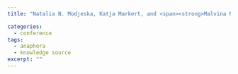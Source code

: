```yaml
---
title: "Natalia N. Modjeska, Katja Markert, and <span><strong>Malvina Nissim</strong></span>. Using the web in machine learning for <em>other</em>-anaphora resolution. In <em>Proceedings of the 2003 Conference on Empirical Methods in Natural Language Processing (EMNLP-2003)</em>, pages 176–183, Sapporo, Japan, 6-7 July, 2003."

categories: 
  - conference
tags:
  - anaphora
  - knowledge source
excerpt: ""
---
```

